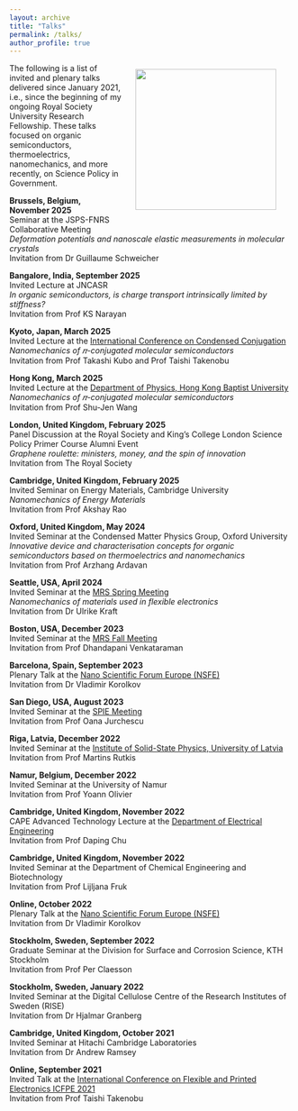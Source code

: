```yaml
---
layout: archive
title: "Talks"
permalink: /talks/
author_profile: true
---
```



<img align = "right" src="https://deepak-venkateshvaran.github.io/portfolio/images/1P9A4270.jpg" width="250" style="padding-right: 30px; padding-left: 20px; padding-bottom: 20px; padding-top: 10px;">

The following is a list of invited and plenary talks delivered since January 2021, i.e., since the beginning of my ongoing Royal Society University Research Fellowship. These talks focused on organic semiconductors, thermoelectrics, nanomechanics, and more recently, on Science Policy in Government.  

**Brussels, Belgium, November 2025** <br /> Seminar at the JSPS-FNRS Collaborative Meeting <br /> _Deformation potentials and nanoscale elastic measurements in molecular crystals_ <br /> Invitation from Dr Guillaume Schweicher  

**Bangalore, India, September 2025** <br /> Invited Lecture at JNCASR <br /> _In organic semiconductors, is charge transport 
intrinsically limited by stiffness?_ <br /> Invitation from Prof KS Narayan  

**Kyoto, Japan, March 2025** <br /> Invited Lecture at the [International Conference on Condensed Conjugation](https://x-con.jp/activity/event/international-conference-on-condensed-conjugation) <br /> _Nanomechanics of 𝜋-conjugated molecular semiconductors_ <br /> Invitation from Prof Takashi Kubo and Prof Taishi Takenobu

**Hong Kong, March 2025** <br /> Invited Lecture at the [Department of Physics, Hong Kong Baptist University](https://physics.hkbu.edu.hk/news/physics-seminar-nanomechanics-of-p-conjugated-molecular-semiconductors) <br /> _Nanomechanics of 𝜋-conjugated molecular semiconductors_ <br /> Invitation from Prof Shu-Jen Wang

**London, United Kingdom, February 2025** <br /> Panel Discussion at the Royal Society and King’s College London Science Policy Primer Course Alumni Event <br /> _Graphene roulette: ministers, money, and the spin of innovation_ <br /> Invitation from The Royal Society

**Cambridge, United Kingdom, February 2025** <br /> Invited Seminar on Energy Materials, Cambridge University <br /> _Nanomechanics of Energy Materials_ <br /> Invitation from Prof Akshay Rao

**Oxford, United Kingdom, May 2024** <br /> Invited Seminar at the Condensed Matter Physics Group, Oxford University <br /> _Innovative device and characterisation concepts for organic semiconductors based on thermoelectrics and nanomechanics_ <br /> Invitation from Prof Arzhang Ardavan

**Seattle, USA, April 2024** <br /> Invited Seminar at the [MRS Spring Meeting](https://www.mrs.org/meetings-events/annual-meetings/archive/meeting/presentations/view/2024-mrs-spring-meeting/2024-mrs-spring-meeting-4006890) <br /> _Nanomechanics of materials used in flexible electronics_ <br /> Invitation from Dr Ulrike Kraft

**Boston, USA, December 2023** <br /> Invited Seminar at the [MRS Fall Meeting](https://www.mrs.org/meetings-events/annual-meetings/archive/meeting/presentations/view/2023-mrs-fall-meeting/2023-mrs-fall-meeting-3963265) <br /> Invitation from Prof Dhandapani Venkataraman

**Barcelona, Spain, September 2023** <br /> Plenary Talk at the [Nano Scientific Forum Europe (NSFE)](https://event.nanoscientific.org/eu/2023) <br /> Invitation from Dr Vladimir Korolkov

**San Diego, USA, August 2023** <br /> Invited Seminar at the [SPIE Meeting](https://www.spiedigitallibrary.org/conference-proceedings-of-spie/0/PC126620/Higher-eigen-mode-imaging-and-nanomechanics-of-flexible-electronic-materials/10.1117/12.2677326.short) <br /> Invitation from Prof Oana Jurchescu

**Riga, Latvia, December 2022** <br /> Invited Seminar at the [Institute of Solid-State Physics, University of Latvia](https://www.cfi.lu.lv/en/events/day/event/e/nanomechanics-of-materials-used-in-flexible-electronics/) <br /> Invitation from Prof Martins Rutkis

**Namur, Belgium, December 2022** <br /> Invited Seminar at the University of Namur <br /> Invitation from Prof Yoann Olivier

**Cambridge, United Kingdom, November 2022** <br /> CAPE Advanced Technology Lecture at the [Department of Electrical Engineering](https://talks.cam.ac.uk/talk/index/193169) <br /> Invitation from Prof Daping Chu

**Cambridge, United Kingdom, November 2022** <br /> Invited Seminar at the Department of Chemical Engineering and Biotechnology <br /> Invitation from Prof Lijljana Fruk

**Online, October 2022** <br /> Plenary Talk at the [Nano Scientific Forum Europe (NSFE)](https://event.nanoscientific.org/eu/2022) <br /> Invitation from Dr Vladimir Korolkov

**Stockholm, Sweden, September 2022** <br /> Graduate Seminar at the Division for Surface and Corrosion Science, KTH Stockholm <br /> Invitation from Prof Per Claesson

**Stockholm, Sweden, January 2022** <br /> Invited Seminar at the Digital Cellulose Centre of the Research Institutes of Sweden (RISE) <br /> Invitation from Dr Hjalmar Granberg

**Cambridge, United Kingdom, October 2021** <br /> Invited Seminar at Hitachi Cambridge Laboratories <br /> Invitation from Dr Andrew Ramsey

**Online, September 2021** <br /> Invited Talk at the [International Conference on Flexible and Printed Electronics ICFPE 2021](https://www.eng.niigata-u.ac.jp/~icfpe/) <br /> Invitation from Prof Taishi Takenobu
